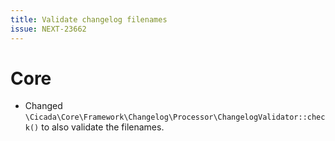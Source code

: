 ```yaml
---
title: Validate changelog filenames
issue: NEXT-23662
---
```

# Core
* Changed `\Cicada\Core\Framework\Changelog\Processor\ChangelogValidator::check()` to also validate the filenames.
